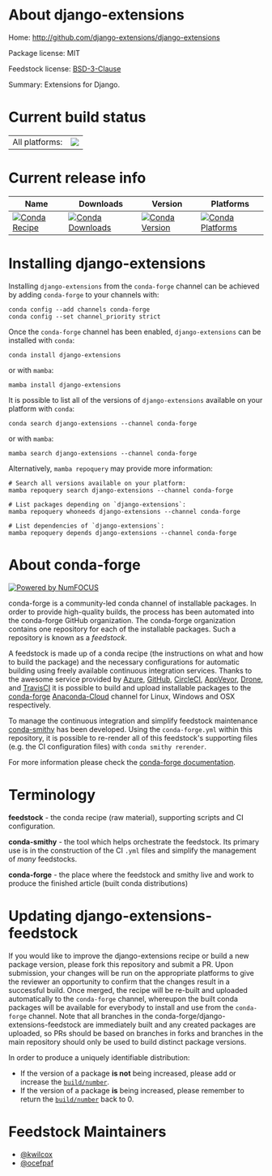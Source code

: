 About django-extensions
=======================

Home: http://github.com/django-extensions/django-extensions

Package license: MIT

Feedstock license: [BSD-3-Clause](https://github.com/conda-forge/django-extensions-feedstock/blob/main/LICENSE.txt)

Summary: Extensions for Django.

Current build status
====================


<table><tr><td>All platforms:</td>
    <td>
      <a href="https://dev.azure.com/conda-forge/feedstock-builds/_build/latest?definitionId=2893&branchName=main">
        <img src="https://dev.azure.com/conda-forge/feedstock-builds/_apis/build/status/django-extensions-feedstock?branchName=main">
      </a>
    </td>
  </tr>
</table>

Current release info
====================

| Name | Downloads | Version | Platforms |
| --- | --- | --- | --- |
| [![Conda Recipe](https://img.shields.io/badge/recipe-django--extensions-green.svg)](https://anaconda.org/conda-forge/django-extensions) | [![Conda Downloads](https://img.shields.io/conda/dn/conda-forge/django-extensions.svg)](https://anaconda.org/conda-forge/django-extensions) | [![Conda Version](https://img.shields.io/conda/vn/conda-forge/django-extensions.svg)](https://anaconda.org/conda-forge/django-extensions) | [![Conda Platforms](https://img.shields.io/conda/pn/conda-forge/django-extensions.svg)](https://anaconda.org/conda-forge/django-extensions) |

Installing django-extensions
============================

Installing `django-extensions` from the `conda-forge` channel can be achieved by adding `conda-forge` to your channels with:

```
conda config --add channels conda-forge
conda config --set channel_priority strict
```

Once the `conda-forge` channel has been enabled, `django-extensions` can be installed with `conda`:

```
conda install django-extensions
```

or with `mamba`:

```
mamba install django-extensions
```

It is possible to list all of the versions of `django-extensions` available on your platform with `conda`:

```
conda search django-extensions --channel conda-forge
```

or with `mamba`:

```
mamba search django-extensions --channel conda-forge
```

Alternatively, `mamba repoquery` may provide more information:

```
# Search all versions available on your platform:
mamba repoquery search django-extensions --channel conda-forge

# List packages depending on `django-extensions`:
mamba repoquery whoneeds django-extensions --channel conda-forge

# List dependencies of `django-extensions`:
mamba repoquery depends django-extensions --channel conda-forge
```


About conda-forge
=================

[![Powered by
NumFOCUS](https://img.shields.io/badge/powered%20by-NumFOCUS-orange.svg?style=flat&colorA=E1523D&colorB=007D8A)](https://numfocus.org)

conda-forge is a community-led conda channel of installable packages.
In order to provide high-quality builds, the process has been automated into the
conda-forge GitHub organization. The conda-forge organization contains one repository
for each of the installable packages. Such a repository is known as a *feedstock*.

A feedstock is made up of a conda recipe (the instructions on what and how to build
the package) and the necessary configurations for automatic building using freely
available continuous integration services. Thanks to the awesome service provided by
[Azure](https://azure.microsoft.com/en-us/services/devops/), [GitHub](https://github.com/),
[CircleCI](https://circleci.com/), [AppVeyor](https://www.appveyor.com/),
[Drone](https://cloud.drone.io/welcome), and [TravisCI](https://travis-ci.com/)
it is possible to build and upload installable packages to the
[conda-forge](https://anaconda.org/conda-forge) [Anaconda-Cloud](https://anaconda.org/)
channel for Linux, Windows and OSX respectively.

To manage the continuous integration and simplify feedstock maintenance
[conda-smithy](https://github.com/conda-forge/conda-smithy) has been developed.
Using the ``conda-forge.yml`` within this repository, it is possible to re-render all of
this feedstock's supporting files (e.g. the CI configuration files) with ``conda smithy rerender``.

For more information please check the [conda-forge documentation](https://conda-forge.org/docs/).

Terminology
===========

**feedstock** - the conda recipe (raw material), supporting scripts and CI configuration.

**conda-smithy** - the tool which helps orchestrate the feedstock.
                   Its primary use is in the construction of the CI ``.yml`` files
                   and simplify the management of *many* feedstocks.

**conda-forge** - the place where the feedstock and smithy live and work to
                  produce the finished article (built conda distributions)


Updating django-extensions-feedstock
====================================

If you would like to improve the django-extensions recipe or build a new
package version, please fork this repository and submit a PR. Upon submission,
your changes will be run on the appropriate platforms to give the reviewer an
opportunity to confirm that the changes result in a successful build. Once
merged, the recipe will be re-built and uploaded automatically to the
`conda-forge` channel, whereupon the built conda packages will be available for
everybody to install and use from the `conda-forge` channel.
Note that all branches in the conda-forge/django-extensions-feedstock are
immediately built and any created packages are uploaded, so PRs should be based
on branches in forks and branches in the main repository should only be used to
build distinct package versions.

In order to produce a uniquely identifiable distribution:
 * If the version of a package **is not** being increased, please add or increase
   the [``build/number``](https://docs.conda.io/projects/conda-build/en/latest/resources/define-metadata.html#build-number-and-string).
 * If the version of a package **is** being increased, please remember to return
   the [``build/number``](https://docs.conda.io/projects/conda-build/en/latest/resources/define-metadata.html#build-number-and-string)
   back to 0.

Feedstock Maintainers
=====================

* [@kwilcox](https://github.com/kwilcox/)
* [@ocefpaf](https://github.com/ocefpaf/)

